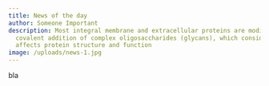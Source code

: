 ```yaml
---
title: News of the day
author: Someone Important
description: Most integral membrane and extracellular proteins are modified by
  covalent addition of complex oligosaccharides (glycans), which considerably
  affects protein structure and function
image: /uploads/news-1.jpg
---
```

bla